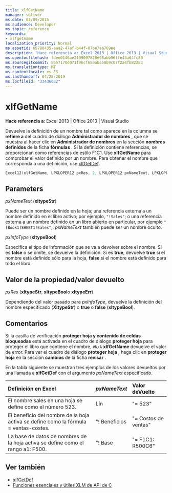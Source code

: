 ```yaml
---
title: xlfGetName
manager: soliver
ms.date: 03/09/2015
ms.audience: Developer
ms.topic: reference
keywords:
- xlfgetname
localization_priority: Normal
ms.assetid: 65780435-aaa2-47af-b44f-07be7aa769ee
description: 'Hace referencia a: Excel 2013 | Office 2013 | Visual Studio'
ms.openlocfilehash: fdee0146ae2199097828e98abb96ffe43a64fc80
ms.sourcegitcommit: 8657170d071f9bcf680aba50b9c07f2a4fb82283
ms.translationtype: MT
ms.contentlocale: es-ES
ms.lasthandoff: 04/28/2019
ms.locfileid: "33436632"
---
```

# <a name="xlfgetname"></a>xlfGetName

**Hace referencia a**: Excel 2013 | Office 2013 | Visual Studio 
  
Devuelve la definición de un nombre tal como aparece en la columna se **refiere a** del cuadro de diálogo **Administrador de nombres** , que se muestra al hacer clic en **Administrador de nombres** en la sección **nombres definidos** de la ficha **fórmulas** . Si la definición contiene referencias, se proporcionan como referencias de estilo F1C1. Use **xlfGetName** para comprobar el valor definido por un nombre. Para obtener el nombre que corresponda a una definición, use [xlfGetDef](xlfgetdef.md).
  
```cpp
Excel12(xlfGetName, LPXLOPER12 pxRes, 2, LPXLOPER12 pxNameText, LPXLOPER12 pxInfoType);
```

## <a name="parameters"></a>Parameters

_pxNameText_ (**xltypeStr**)
  
Puede ser un nombre definido en la hoja; una referencia externa a un nombre definido en el libro activo; por ejemplo, `"!Sales"`; o una referencia externa a un nombre definido en un libro abierto en particular, por ejemplo `"[Book1]SHEET1!Sales"`,.  _pxNameText_ también puede ser un nombre oculto. 
  
_pxInfoType_ (**xltypeBool**)
  
Especifica el tipo de información que se va a devolver sobre el nombre. Si es **false** o se omite, se devuelve la definición. Si es **true**, devuelve **true** si el nombre está definido sólo para la hoja, **false** si el nombre está definido para todo el libro. 
  
## <a name="property-valuereturn-value"></a>Valor de la propiedad/valor devuelto

_pxRes_ (**xltypeStr**, **xltypeBool**o **xltypeErr**)
  
Dependiendo del valor pasado para _pxInfoType_, devuelve la definición del nombre especificado (**XltypeStr**) o **true** o **false** (**xltypeBool**).
  
## <a name="remarks"></a>Comentarios

Si la casilla de verificación **proteger hoja y contenido de celdas bloqueadas** está activada en el cuadro de diálogo **proteger hoja** para proteger el libro que contiene el nombre, `#N/A` **xlfGetName** devuelve el valor de error. Para ver el cuadro de diálogo **proteger hoja** , haga clic en **proteger hoja** en la sección **cambios** de la ficha **revisar** . 
  
En la tabla siguiente se muestran tres ejemplos de los valores devueltos por una llamada a **xlfGetDef** con el argumento _pxNameText_ especificado. 
  
|**Definición en Excel**|**_pxNameText_**|**Valor deVuelto**|
|:-----|:-----|:-----|
|El nombre sales en una hoja se define como el número 523.  <br/> |Lín  <br/> |"= 523"  <br/> |
|El beneficio del nombre de la hoja activa se define como la fórmula = ventas-costes.  <br/> |"! Beneficios  <br/> |"= Costos de ventas"  <br/> |
|La base de datos de nombres de la hoja activa se define como el rango a1: F500.  <br/> |"! Base  <br/> |"= F1C1: R500C6"  <br/> |
   
## <a name="see-also"></a>Ver también

- [xlfGetDef](xlfgetdef.md)
- [Funciones esenciales y útiles XLM de API de C](essential-and-useful-c-api-xlm-functions.md)

